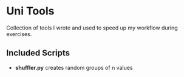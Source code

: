 # Uni Tools

Collection of tools I wrote and used to speed up my workflow during exercises.

## Included Scripts

* **shuffler.py** creates random groups of n values

